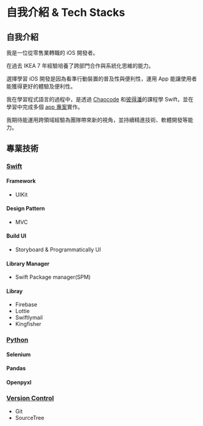 # **自我介紹 & Tech Stacks**

<!--- 這邊放大頭貼 --->

<!--- 自我介紹內容 --->

## **自我介紹**

我是一位從零售業轉職的 iOS 開發者。

在過去 IKEA 7 年經驗培養了跨部門合作與系統化思維的能力。

選擇學習 iOS 開發是因為看準行動裝置的普及性與便利性，運用 App 能讓使用者能獲得更好的體驗及便利性。

我在學習程式語言的過程中，是透過 [Chaocode](https://www.youtube.com/@ChaoCode) 和[彼得潘](https://apppeterpan.mystrikingly.com/?)的課程學 Swift，並在學習中完成多個 [app 專案](https://dwhao84.github.io/projects/Drink_Order_App/)實作。

我期待能運用跨領域經驗為團隊帶來新的視角，並持續精進技術、軟體開發等能力。

<!--- 介紹自己的技術能力 --->

## **專業技術**

<!--- Swift --->

### [**Swift**](https://developer.apple.com/swift/)

#### Framework

- UIKit

#### Design Pattern

- MVC

#### Build UI

- Storyboard & Programmatically UI

#### Library Manager

- Swift Package manager(SPM)

#### Libray

- Firebase
- Lottie
- Swiftlymail
- Kingfisher

<!--- Python --->

### [**Python**](https://www.python.org)

#### Selenium

#### Pandas

#### Openpyxl

<!--- Version Control --->

### [Version Control](https://git-scm.com/book/zh-tw/v2/%E9%96%8B%E5%A7%8B-%E9%97%9C%E6%96%BC%E7%89%88%E6%9C%AC%E6%8E%A7%E5%88%B6)

- Git
- SourceTree
